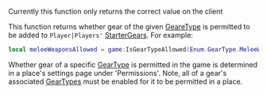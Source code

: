 Currently this function only returns the correct value on the client

This function returns whether gear of the given [GeareType](https://developer.roblox.com/en-us/api-reference/enum/GeareType) is permitted to be added to `Player|Players'` [StarterGears](https://developer.roblox.com/en-us/api-reference/class/StarterGear). For example:

```lua
local meleeWeaponsAllowed = game:IsGearTypeAllowed(Enum.GearType.MeleeWeapons)
``` 

Whether gear of a specific [GearType](https://developer.roblox.com/en-us/api-reference/enum/GearType) is permitted in the game is determined in a place's settings page under 'Permissions'. Note, all of a gear's associated [GearTypes](https://developer.roblox.com/en-us/api-reference/enum/GearType) must be enabled for it to be permitted in a place.
